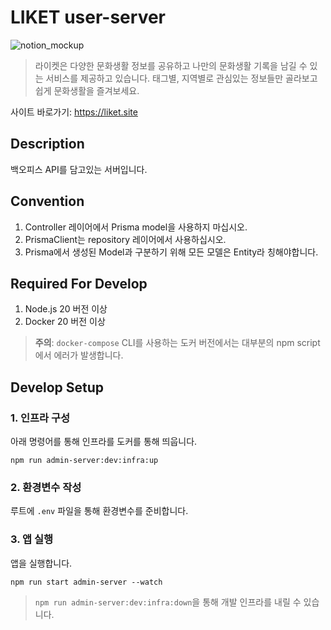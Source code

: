# LIKET user-server

![notion_mockup](https://github.com/user-attachments/assets/775f4e0e-83de-4054-9a8b-567b33ae672e)

> 라이켓은 다양한 문화생활 정보를 공유하고 나만의 문화생활 기록을 남길 수 있는 서비스를 제공하고 있습니다.
> 태그별, 지역별로 관심있는 정보들만 골라보고 쉽게 문화생활을 즐겨보세요.

사이트 바로가기: https://liket.site

## Description

백오피스 API를 담고있는 서버입니다.

## Convention

1. Controller 레이어에서 Prisma model을 사용하지 마십시오.
2. PrismaClient는 repository 레이어에서 사용하십시오.
3. Prisma에서 생성된 Model과 구분하기 위해 모든 모델은 Entity라 칭해야합니다.

## Required For Develop

1. Node.js 20 버전 이상
2. Docker 20 버전 이상

> **주의**: `docker-compose` CLI를 사용하는 도커 버전에서는 대부분의 npm script에서 에러가 발생합니다.

## Develop Setup

### 1. 인프라 구성

아래 명령어를 통해 인프라를 도커를 통해 띄웁니다.

```
npm run admin-server:dev:infra:up
```

### 2. 환경변수 작성

루트에 `.env` 파일을 통해 환경변수를 준비합니다.

### 3. 앱 실행

앱을 실행합니다.

```
npm run start admin-server --watch
```

> `npm run admin-server:dev:infra:down`을 통해 개발 인프라를 내릴 수 있습니다.
